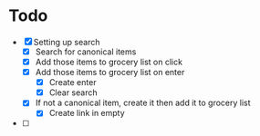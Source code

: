# Todo

- [x] Setting up search
  - [x] Search for canonical items
  - [x] Add those items to grocery list on click
  - [x] Add those items to grocery list on enter
    - [x] Create enter
    - [x] Clear search
  - [x] If not a canonical item, create it then add it to grocery list
    - [x] Create link in empty
- [ ]





